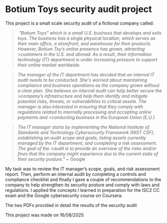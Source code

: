 # Botium Toys security audit project

This project is a small scale security audit of a fictional company called:



>&nbsp;*"Botium Toys" which is a small U.S. business that develops and sells toys. The business has a single physical location, which serves as their main office, a storefront, and warehouse for their products. However, Botium Toy’s online presence has grown, attracting >customers in the U.S. and abroad. As a result, their information technology (IT) department is under increasing pressure to support their online market worldwide.* 



>*The manager of the IT department has decided that an internal IT audit needs to be conducted. She's worried about maintaining compliance and business operations as the company grows without a clear plan. She believes an internal audit can help better secure the >company’s infrastructure and help them identify and mitigate potential risks, threats, or vulnerabilities to critical assets. The manager is also interested in ensuring that they comply with regulations related to internally processing and accepting online payments and >conducting business in the European Union (E.U.).*   



>*The IT manager starts by implementing the National Institute of Standards and Technology Cybersecurity Framework (NIST CSF), establishing an audit scope and goals, listing assets currently managed by the IT department, and completing a risk assessment. The goal of the >audit is to provide an overview of the risks and/or fines that the company might experience due to the current state of their security posture."* ~ Google



My task was to review the IT manager’s scope, goals, and risk assessment report. Then, perform an internal audit by completing a controls and compliance checklist and finally I gave a couple of recommendations to the company to help strengthen its security posture and comply with laws and regulations. I applied the concepts I learned in preparation for the ISC2 CC exam and the Google cybersecurity course on Coursera.



The two PDFs provided in detail the results of the security audit

This project was made on 16/08/2025

